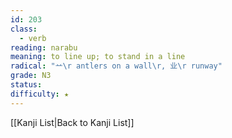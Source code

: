 ```yaml
---
id: 203
class:
  - verb
reading: narabu
meaning: to line up; to stand in a line
radical: "䒑\r antlers on a wall\r, 业\r runway"
grade: N3
status:
difficulty: ★
---
```

[[Kanji List|Back to Kanji List]]